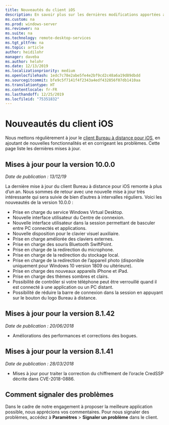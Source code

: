 ```yaml
---
title: Nouveautés du client iOS
description: En savoir plus sur les dernières modifications apportées au client Bureau à distance pour iOS
ms.custom: na
ms.prod: windows-server
ms.reviewer: na
ms.suite: na
ms.technology: remote-desktop-services
ms.tgt_pltfrm: na
ms.topic: article
author: heidilohr
manager: daveba
ms.author: helohr
ms.date: 12/13/2019
ms.localizationpriority: medium
ms.openlocfilehash: 1edc7c78e2abe5fe4e2bf9cd2c48a6a19d89dbdd
ms.sourcegitcommit: bfe9c5f7141f4f2343a4edf432856f07db1410aa
ms.translationtype: HT
ms.contentlocale: fr-FR
ms.lasthandoff: 12/25/2019
ms.locfileid: "75351832"
---
```

# <a name="whats-new-in-the-ios-client"></a>Nouveautés du client iOS

Nous mettons régulièrement à jour le [client Bureau à distance pour iOS](remote-desktop-ios.md), en ajoutant de nouvelles fonctionnalités et en corrigeant les problèmes. Cette page liste les dernières mises à jour.

## <a name="updates-for-version-1000"></a>Mises à jour pour la version 10.0.0

*Date de publication : 13/12/19*

La dernière mise à jour du client Bureau à distance pour iOS remonte à plus d’un an. Nous sommes de retour avec une nouvelle mise à jour très intéressante qui sera suivie de bien d’autres à intervalles réguliers. Voici les nouveautés de la version 10.0.0 :

- Prise en charge du service Windows Virtual Desktop.
- Nouvelle interface utilisateur du Centre de connexion.
- Nouvelle interface utilisateur dans la session permettant de basculer entre PC connectés et applications.
- Nouvelle disposition pour le clavier visuel auxiliaire.
- Prise en charge améliorée des claviers externes.
- Prise en charge des souris Bluetooth SwiftPoint.
- Prise en charge de la redirection du microphone.
- Prise en charge de la redirection du stockage local.
- Prise en charge de la redirection de l’appareil photo (disponible uniquement pour Windows 10 version 1809 ou ultérieure).
- Prise en charge des nouveaux appareils iPhone et iPad.
- Prise en charge des thèmes sombres et clairs.
- Possibilité de contrôler si votre téléphone peut être verrouillé quand il est connecté à une application ou un PC distant.
- Possibilité de réduire la barre de connexion dans la session en appuyant sur le bouton du logo Bureau à distance.

## <a name="updates-for-version-8142"></a>Mises à jour pour la version 8.1.42

*Date de publication : 20/06/2018*

- Améliorations des performances et corrections des bogues.

## <a name="updates-for-version-8141"></a>Mises à jour pour la version 8.1.41

*Date de publication : 28/03/2018*

- Mises à jour pour traiter la correction du chiffrement de l’oracle CredSSP décrite dans CVE-2018-0886.

## <a name="how-to-report-issues"></a>Comment signaler des problèmes

Dans le cadre de notre engagement à proposer la meilleure application possible, nous apprécions vos commentaires. Pour nous signaler des problèmes, accédez à **Paramètres** > **Signaler un problème** dans le client.
